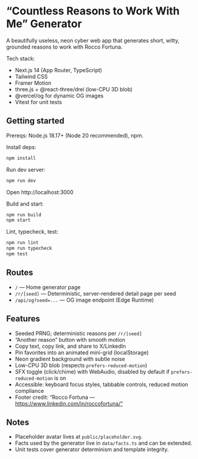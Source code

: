 # “Countless Reasons to Work With Me” Generator

A beautifully useless, neon cyber web app that generates short, witty, grounded reasons to work with Rocco Fortuna.

Tech stack:
- Next.js 14 (App Router, TypeScript)
- Tailwind CSS
- Framer Motion
- three.js + @react-three/drei (low-CPU 3D blob)
- @vercel/og for dynamic OG images
- Vitest for unit tests

## Getting started

Prereqs: Node.js 18.17+ (Node 20 recommended), npm.

Install deps:

```bash
npm install
```

Run dev server:

```bash
npm run dev
```

Open http://localhost:3000

Build and start:

```bash
npm run build
npm start
```

Lint, typecheck, test:

```bash
npm run lint
npm run typecheck
npm test
```

## Routes

- `/` — Home generator page
- `/r/[seed]` — Deterministic, server-rendered detail page per seed
- `/api/og?seed=...` — OG image endpoint (Edge Runtime)

## Features

- Seeded PRNG; deterministic reasons per `/r/[seed]`
- “Another reason” button with smooth motion
- Copy text, copy link, and share to X/LinkedIn
- Pin favorites into an animated mini-grid (localStorage)
- Neon gradient background with subtle noise
- Low-CPU 3D blob (respects `prefers-reduced-motion`)
- SFX toggle (click/chime) with WebAudio, disabled by default if `prefers-reduced-motion` is on
- Accessible: keyboard focus styles, tabbable controls, reduced motion compliance
- Footer credit: “Rocco Fortuna — https://www.linkedin.com/in/roccofortuna/”

## Notes

- Placeholder avatar lives at `public/placeholder.svg`.
- Facts used by the generator live in `data/facts.ts` and can be extended.
- Unit tests cover generator determinism and template integrity.

